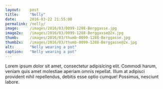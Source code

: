 ```yaml
---
layout:    post
title:     "Nelly"
date:      2016-03-22 21:55:00
permalink: /nelly/
image:     /images/2016/03/0099-1288-Berggasse.jpg
image2x:   /images/2016/03/0099-1288-Berggasse@2x.jpg
thumb:     /images/2016/03/thumb-0099-1288-Berggasse.jpg
thumb2x:   /images/2016/03/thumb-0099-1288-Berggasse@2x.jpg
alt:       "Nelly wearing a pot"
caption:   "Nelly wearing a pot"
---
```


Lorem ipsum dolor sit amet, consectetur adipisicing elit. Commodi harum, veniam quis amet molestiae aperiam omnis repellat. Illum at adipisci provident nihil repellendus, debitis esse optio cumque! Possimus, nesciunt labore.
